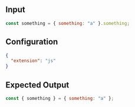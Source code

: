 
## Input
```javascript input
const something = { something: "a" }.something;
```

## Configuration
```json configuration
{
  "extension": "js"
}
```

## Expected Output
```javascript expected output
const { something } = { something: "a" };
```
